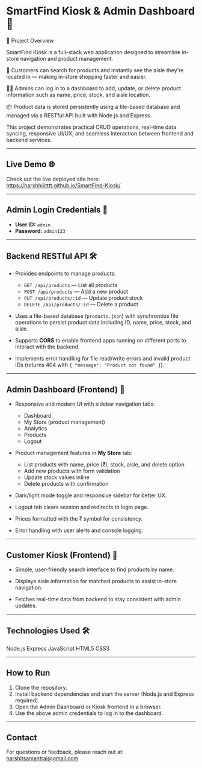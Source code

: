 # SmartFind Kiosk & Admin Dashboard 🚀

📌 Project Overview

SmartFind Kiosk is a full-stack web application designed to streamline in-store navigation and product management.

🛒 Customers can search for products and instantly see the aisle they're located in — making in-store shopping faster and easier.

🧑‍💼 Admins can log in to a dashboard to add, update, or delete product information such as name, price, stock, and aisle location.

📦 Product data is stored persistently using a file-based database and managed via a RESTful API built with Node.js and Express.

This project demonstrates practical CRUD operations, real-time data syncing, responsive UI/UX, and seamless interaction between frontend and backend services.

---

## Live Demo 🌐

Check out the live deployed site here:  
https://harxhhiiitttt.github.io/SmartFind-Kiosk/

---

## Admin Login Credentials 🔐

- **User ID:** `admin`  
- **Password:** `admin123`
---

## Backend RESTful API 🛠️

- Provides endpoints to manage products:  
  - `GET /api/products` — List all products  
  - `POST /api/products` — Add a new product  
  - `PUT /api/products/:id` — Update product stock  
  - `DELETE /api/products/:id` — Delete a product  

- Uses a file-based database (`products.json`) with synchronous file operations to persist product data including ID, name, price, stock, and aisle.

- Supports **CORS** to enable frontend apps running on different ports to interact with the backend.

- Implements error handling for file read/write errors and invalid product IDs (returns 404 with `{ "message": "Product not found" }`).

---

## Admin Dashboard (Frontend) 🎨

- Responsive and modern UI with sidebar navigation tabs:  
  - Dashboard  
  - My Store (product management)  
  - Analytics  
  - Products  
  - Logout  

- Product management features in **My Store** tab:  
  - List products with name, price (₹), stock, aisle, and delete option  
  - Add new products with form validation  
  - Update stock values inline  
  - Delete products with confirmation  

- Dark/light mode toggle and responsive sidebar for better UX.

- Logout tab clears session and redirects to login page.

- Prices formatted with the ₹ symbol for consistency.

- Error handling with user alerts and console logging.

---

## Customer Kiosk (Frontend) 🛒

- Simple, user-friendly search interface to find products by name.

- Displays aisle information for matched products to assist in-store navigation.

- Fetches real-time data from backend to stay consistent with admin updates.

---

## Technologies Used 🛠️

Node.js
Express
JavaScript
HTML5
CSS3

---

## How to Run

1. Clone the repository.  
2. Install backend dependencies and start the server (Node.js and Express required).  
3. Open the Admin Dashboard or Kiosk frontend in a browser.  
4. Use the above admin credentials to log in to the dashboard.  

---

## Contact

For questions or feedback, please reach out at: harshitsamantrai@gmail.com
